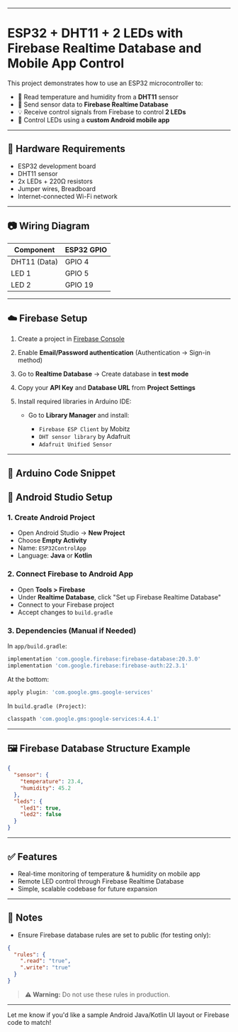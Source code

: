 

---

# ESP32 + DHT11 + 2 LEDs with Firebase Realtime Database and Mobile App Control

This project demonstrates how to use an ESP32 microcontroller to:

* 📡 Read temperature and humidity from a **DHT11** sensor
* 🔄 Send sensor data to **Firebase Realtime Database**
* 💡 Receive control signals from Firebase to control **2 LEDs**
* 📱 Control LEDs using a **custom Android mobile app**

---

## 🔧 Hardware Requirements

* ESP32 development board
* DHT11 sensor
* 2x LEDs + 220Ω resistors
* Jumper wires, Breadboard
* Internet-connected Wi-Fi network

---

## 📷 Wiring Diagram

| Component    | ESP32 GPIO |
| ------------ | ---------- |
| DHT11 (Data) | GPIO 4     |
| LED 1        | GPIO 5     |
| LED 2        | GPIO 19    |

---

## ☁️ Firebase Setup

1. Create a project in [Firebase Console](https://console.firebase.google.com)
2. Enable **Email/Password authentication** (Authentication → Sign-in method)
3. Go to **Realtime Database** → Create database in **test mode**
4. Copy your **API Key** and **Database URL** from **Project Settings**
5. Install required libraries in Arduino IDE:

   * Go to **Library Manager** and install:

     * `Firebase ESP Client` by Mobitz
     * `DHT sensor library` by Adafruit
     * `Adafruit Unified Sensor`

---

## 📄 Arduino Code Snippet


## 📲 Android Studio Setup

### 1. Create Android Project

* Open Android Studio → **New Project**
* Choose **Empty Activity**
* Name: `ESP32ControlApp`
* Language: **Java** or **Kotlin**

### 2. Connect Firebase to Android App

* Open **Tools > Firebase**
* Under **Realtime Database**, click "Set up Firebase Realtime Database"
* Connect to your Firebase project
* Accept changes to `build.gradle`

### 3. Dependencies (Manual if Needed)

In `app/build.gradle`:

```gradle
implementation 'com.google.firebase:firebase-database:20.3.0'
implementation 'com.google.firebase:firebase-auth:22.3.1'
```

At the bottom:

```gradle
apply plugin: 'com.google.gms.google-services'
```

In `build.gradle (Project)`:

```gradle
classpath 'com.google.gms:google-services:4.4.1'
```

---

## 🖼️ Firebase Database Structure Example

```json
{
  "sensor": {
    "temperature": 23.4,
    "humidity": 45.2
  },
  "leds": {
    "led1": true,
    "led2": false
  }
}
```

---

## ✅ Features

* Real-time monitoring of temperature & humidity on mobile app
* Remote LED control through Firebase Realtime Database
* Simple, scalable codebase for future expansion

---

## 📌 Notes

* Ensure Firebase database rules are set to public (for testing only):

```json
{
  "rules": {
    ".read": "true",
    ".write": "true"
  }
}
```

> **⚠️ Warning:** Do not use these rules in production.

---

Let me know if you'd like a sample Android Java/Kotlin UI layout or Firebase code to match!
